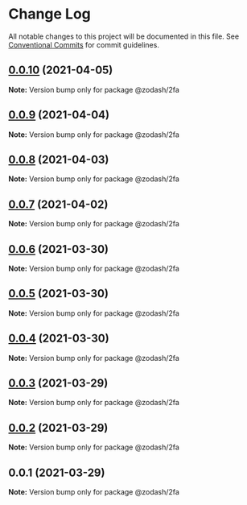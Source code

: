 # Change Log

All notable changes to this project will be documented in this file.
See [Conventional Commits](https://conventionalcommits.org) for commit guidelines.

## [0.0.10](https://github.com/zcorky/zodash/compare/@zodash/2fa@0.0.9...@zodash/2fa@0.0.10) (2021-04-05)

**Note:** Version bump only for package @zodash/2fa





## [0.0.9](https://github.com/zcorky/zodash/compare/@zodash/2fa@0.0.8...@zodash/2fa@0.0.9) (2021-04-04)

**Note:** Version bump only for package @zodash/2fa





## [0.0.8](https://github.com/zcorky/zodash/compare/@zodash/2fa@0.0.7...@zodash/2fa@0.0.8) (2021-04-03)

**Note:** Version bump only for package @zodash/2fa





## [0.0.7](https://github.com/zcorky/zodash/compare/@zodash/2fa@0.0.6...@zodash/2fa@0.0.7) (2021-04-02)

**Note:** Version bump only for package @zodash/2fa





## [0.0.6](https://github.com/zcorky/zodash/compare/@zodash/2fa@0.0.5...@zodash/2fa@0.0.6) (2021-03-30)

**Note:** Version bump only for package @zodash/2fa





## [0.0.5](https://github.com/zcorky/zodash/compare/@zodash/2fa@0.0.4...@zodash/2fa@0.0.5) (2021-03-30)

**Note:** Version bump only for package @zodash/2fa





## [0.0.4](https://github.com/zcorky/zodash/compare/@zodash/2fa@0.0.3...@zodash/2fa@0.0.4) (2021-03-30)

**Note:** Version bump only for package @zodash/2fa





## [0.0.3](https://github.com/zcorky/zodash/compare/@zodash/2fa@0.0.2...@zodash/2fa@0.0.3) (2021-03-29)

**Note:** Version bump only for package @zodash/2fa





## [0.0.2](https://github.com/zcorky/zodash/compare/@zodash/2fa@0.0.1...@zodash/2fa@0.0.2) (2021-03-29)

**Note:** Version bump only for package @zodash/2fa





## 0.0.1 (2021-03-29)

**Note:** Version bump only for package @zodash/2fa
